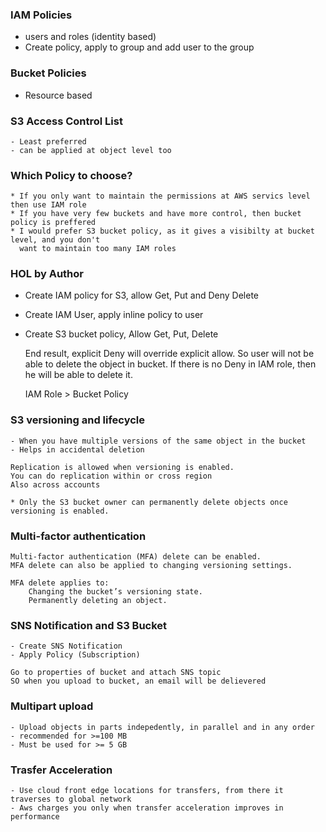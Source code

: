 ### IAM Policies
- users and roles (identity based)
- Create policy, apply to group and add user to the group

### Bucket Policies
- Resource based

### S3 Access Control List
    - Least preferred
    - can be applied at object level too

### Which Policy to choose?
    * If you only want to maintain the permissions at AWS servics level then use IAM role
    * If you have very few buckets and have more control, then bucket policy is preffered
    * I would prefer S3 bucket policy, as it gives a visibilty at bucket level, and you don't
      want to maintain too many IAM roles


### HOL by Author

- Create IAM policy for S3, allow Get, Put and Deny Delete
- Create IAM User, apply inline policy to user
- Create S3 bucket policy, Allow Get, Put, Delete

    End result, explicit Deny will override explicit allow. So user will not be able to delete the object in bucket. If there is no Deny in IAM role, then he will be able to delete it.

    IAM Role > Bucket Policy

### S3 versioning and lifecycle
    - When you have multiple versions of the same object in the bucket
    - Helps in accidental deletion

    Replication is allowed when versioning is enabled.
    You can do replication within or cross region
    Also across accounts

    * Only the S3 bucket owner can permanently delete objects once versioning is enabled.


### Multi-factor authentication

    Multi-factor authentication (MFA) delete can be enabled.
    MFA delete can also be applied to changing versioning settings.

    MFA delete applies to:
        Changing the bucket’s versioning state. 
        Permanently deleting an object.

### SNS Notification and S3 Bucket
    - Create SNS Notification
    - Apply Policy (Subscription)

    Go to properties of bucket and attach SNS topic
    SO when you upload to bucket, an email will be delievered

### Multipart upload
    - Upload objects in parts indepedently, in parallel and in any order
    - recommended for >=100 MB
    - Must be used for >= 5 GB

### Trasfer Acceleration 
    - Use cloud front edge locations for transfers, from there it traverses to global network
    - Aws charges you only when transfer acceleration improves in performance